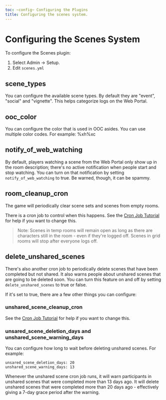 ```yaml
---
toc: ~config~ Configuring the Plugins
title: Configuring the scenes system.
---
```

# Configuring the Scenes System

To configure the Scenes plugin:

1. Select Admin -> Setup.
2. Edit `scenes.yml`

## scene_types

You can configure the available scene types.  By default they are "event", "social" and "vignette".  This helps categorize logs on the Web Portal.

## ooc_color

You can configure the color that is used in OOC asides. You can use multiple color codes.  For example: %xh%xc

## notify_of_web_watching

By default, players watching a scene from the Web Portal only show up in the room description; there's no active notification when people start and stop watching.   You can turn on that notification by setting `notify_of_web_watching` to true.  Be warned, though, it can be spammy.

## room_cleanup_cron

The game will periodically clear scene sets and scenes from empty rooms.  

There is a cron job to control when this happens.  See the [Cron Job Tutorial](http://www.aresmush.com/tutorials/config/cron) for help if you want to change this.

> Note: Scenes in temp rooms will remain open as long as there are characters still in the room - even if they're logged off.  Scenes in grid rooms will stop after everyone logs off.

## delete_unshared_scenes

There's also another cron job to periodically delete scenes that have been completed but not shared.  It also warns people about unshared scenes that are going to be deleted soon.   You can turn this feature on and off by setting `delete_unshared_scenes` to true or false.

If it's set to true, there are a few other things you can configure:

### unshared_scene_cleanup_cron

See the [Cron Job Tutorial](http://www.aresmush.com/tutorials/config/cron) for help if you want to change this.

### unsared_scene_deletion_days and unshared_scene_warning_days

You can configure how long to wait before deleting unshared scenes.  For example:

    unsared_scene_deletion_days: 20
    unshared_scene_warning_days: 13

Whenever the unshared scene cron job runs, it will warn participants in unshared scenes that were completed more than 13 days ago.  It will delete unshared scenes that were completed more than 20 days ago - effectively giving a 7-day grace period after the warning.